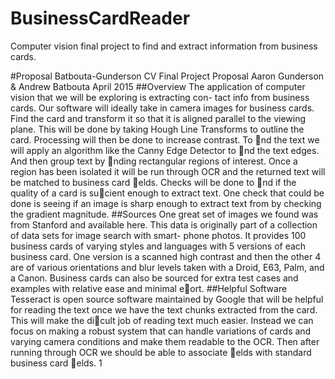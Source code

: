 # BusinessCardReader
Computer vision final project to find and extract information from business cards.

#Proposal
Batbouta-Gunderson CV Final Project Proposal
Aaron Gunderson & Andrew Batbouta
April 2015
##Overview
The application of computer vision that we will be exploring is extracting con-
tact info from business cards.  Our software will ideally take in camera images
for business cards.  Find the card and transform it so that it is aligned parallel
to the viewing plane.  This will be done by taking Hough Line Transforms to
outline the card.  Processing will then be done to increase contrast.  To nd the
text we will apply an algorithm like the Canny Edge Detector to nd the text
edges.  And then group text by nding rectangular regions of interest.  Once a
region has been isolated it will be run through OCR and the returned text will
be matched to business card elds.  Checks will be done to nd if the quality
of a card is sucient enough to extract text.  One check that could be done is
seeing if an image is sharp enough to extract text from by checking the gradient
magnitude.
##Sources
One great set of images we found was from Stanford and available here.  This
data is originally part of a collection of data sets for image search with smart-
phone photos.  It provides 100 business cards of varying styles and languages
with 5 versions of each business card.  One version is a scanned high contrast
and then  the other  4 are  of various  orientations  and blur levels taken  with a
Droid, E63, Palm, and a Canon.
Business cards can also be sourced for extra test cases and examples with
relative ease and minimal eort.
##Helpful Software
Tesseract is open source software maintained by Google that will be helpful for
reading the text once we have the text chunks extracted from the card.  This
will make the dicult job of reading text much easier.  Instead we can focus on
making a robust system that can handle variations of cards and varying camera
conditions and make them readable to the OCR. Then after running through
OCR we should be able to associate elds with standard business card elds.
1
